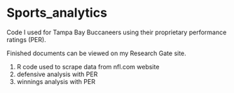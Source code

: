 # Sports_analytics

Code I used for Tampa Bay Buccaneers using their proprietary performance ratings (PER).

Finished documents can be viewed on my Research Gate site.

1. R code used to scrape data from nfl.com website
2. defensive analysis with PER
3. winnings analysis with PER
